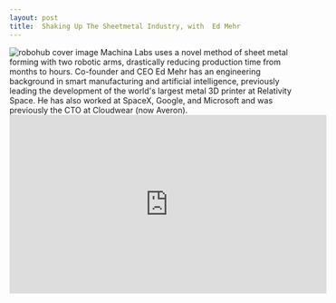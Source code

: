 ```yaml
---
layout: post
title:  Shaking Up The Sheetmetal Industry, with  Ed Mehr
---
```

<img class="alignnone size-large wp-image-95833" src="https://robohub.org/wp-content/uploads/2023/02/Machina-Logo-Forming-1024x668.jpeg " alt="robohub cover image">
Machina Labs uses a novel method of sheet metal forming with two robotic arms, drastically reducing production time from months to hours. Co-founder and CEO Ed Mehr has an engineering background in smart manufacturing and artificial intelligence, previously leading the development of the world's largest metal 3D printer at Relativity Space. He has also worked at SpaceX, Google, and Microsoft and was previously the CTO at Cloudwear (now Averon).

<iframe width="560" height="315" src="https://www.youtube.com/embed/ULrld1ti-0I" title="YouTube video player" frameborder="0" allow="accelerometer; autoplay; clipboard-write; encrypted-media; gyroscope; picture-in-picture; web-share" allowfullscreen></iframe>


